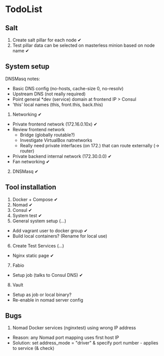 # TodoList

## Salt

1. Create salt pillar for each node ✔
2. Test pillar data can be selected on masterless minion based on node name ✔

## System setup

DNSMasq notes:
  * Basic DNS config (no-hosts, cache-size 0, no-resolv)
  * Upstream DNS (not really required)
  * Point general *dev (service) domain at frontend IP > Consul
  * 'this' local names (this, front.this, back.this)

1. Networking ✔
  - Private frontend network (172.16.0.10x) ✔
  - Review frontend network
    - Bridge (globally routable?)
    - Investigate VirtualBox natnetworks
    - Really need private interfaces (on 172.) that can route externally (-> router)
  - Private backend internal network (172.30.0.0) ✔
  - Fan networking ✔
2. DNSMasq ✔

## Tool installation

1. Docker + Compose ✔
2. Nomad ✔
3. Consul ✔
4. System test ✔
5. General system setup (...)
  - Add vagrant user to docker group ✔
  - Build local containers? (Rename for local use)
6. Create Test Services (...)
  - Nginx static page ✔
7. Fabio
  - Setup job (talks to Consul DNS) ✔
8. Vault
  - Setup as job or local binary?
  - Re-enable in nomad server config

## Bugs

1. Nomad Docker services (nginxtest) using wrong IP address
  - Reason: any Nomad port mapping uses first host IP
  - Solution: set address_mode = "driver" & specify port number - applies to service (& check)